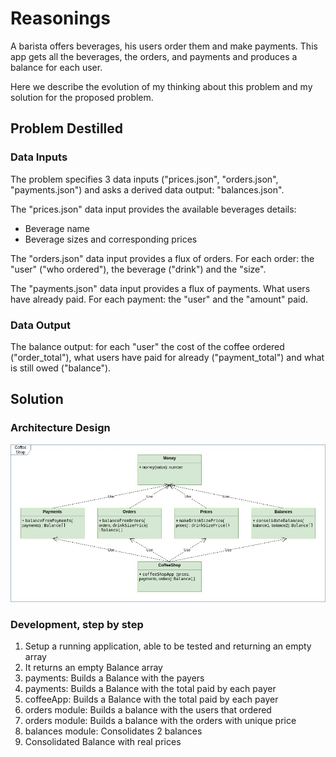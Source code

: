 # Reasonings

A barista offers beverages, his users order them and make payments.
This app gets all the beverages, the orders, and payments and produces a balance for each user.

Here we describe the evolution of my thinking about this problem and my solution for the proposed problem.

## Problem Destilled

### Data Inputs

The problem specifies 3 data inputs ("prices.json", "orders.json", "payments.json") and asks a derived data output: "balances.json".

The "prices.json" data input provides the available beverages details:

- Beverage name
- Beverage sizes and corresponding prices

The "orders.json" data input provides a flux of orders. For each order: the "user" ("who ordered"), the beverage ("drink") and the "size".

The "payments.json" data input provides a flux of payments. What users have already paid. For each payment: the "user" and the "amount" paid.

### Data Output

The balance output: for each "user" the cost of the coffee ordered ("order_total"), what users have paid for already ("payment_total") and what is still owed ("balance").

## Solution

### Architecture Design

![Architecture](./Modules.jpg "Components Diagram")

### Development, step by step

1) Setup a running application, able to be tested and returning an empty array
2) It returns an empty Balance array
3) payments: Builds a Balance with the payers
4) payments: Builds a Balance with the total paid by each payer
5) coffeeApp: Builds a Balance with the total paid by each payer
6) orders module: Builds a balance with the users that ordered
7) orders module: Builds a balance with the orders with unique price
8) balances module: Consolidates 2 balances
9) Consolidated Balance with real prices
